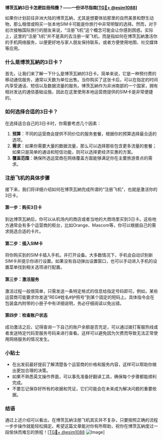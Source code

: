 **博茨瓦納3日卡怎麽註冊飛機？——一份详尽指南[[TG💪+ @esim1088](https://t.me/s/esim1088)]**

如果你计划前往非洲大陆的博茨瓦納，尤其是想要体验那里的自然美景和野生动物，那么租借或购买一张本地SIM卡可能是你旅行中非常明智的选择。然而，对于初次接触国际旅行的朋友来说，“注册飞机”这个概念可能会让你感到困惑。实际上，这里的“注册飞机”并不是真的去注册一架飞机，而是指如何在博茨瓦納激活你的手机网络服务，以便更好地与家人朋友保持联系，或者方便使用地图、社交媒体等应用。

### 什么是博茨瓦納的3日卡？

首先，让我们来了解一下什么是博茨瓦納的3日卡。简单来说，它是一种预付费的移动通信服务，通常以天数为单位出售。当你购买了这张卡后，可以在指定的时间内享受通话、短信以及数据流量的服务。博茨瓦納作为非洲南部的一个国家，拥有相对发达的通信基础设施，因此在这里使用本地运营商提供的SIM卡是非常便捷的。

### 如何选择合适的3日卡？

在选择适合自己的3日卡时，你需要考虑几个因素：

1. **预算**：不同的运营商会提供不同价位的服务套餐，根据你的预算选择最合适的选项。
2. **需求**：如果你需要大量的数据流量，那么可以选择那些包含更多流量的套餐；如果只是简单的通话和短信功能，则可以选择更经济实惠的方案。
3. **覆盖范围**：确保所选运营商在网络覆盖方面能够满足你在主要旅游景点的需求。

### 注册飞机的具体步骤

接下来，我们将详细介绍如何在博茨瓦納完成所谓的“注册飞机”，也就是激活你的3日卡。

#### 第一步：购买3日卡

到达博茨瓦納后，你可以从机场内的商店或者当地的大商场里买到3日卡。这些地方通常会有多个运营商的柜台，比如Orange、Mascom等，你可以根据自己的需求挑选合适的卡片。

#### 第二步：插入SIM卡

将你购买到的SIM卡插入手机，并打开设备。大多数情况下，手机会自动识别新SIM卡并提示你进行设置。如果没有自动弹出设置窗口，也可以手动进入手机的设置菜单找到相关选项进行配置。

#### 第三步：激活服务

激活过程一般很简单，只需发送一条特定格式的信息给指定号码即可。例如，某些运营商可能要求你发送“REG#姓名#护照号”到某个固定的短码上。具体指令会在包装盒内附带的小册子中有详细说明，务必仔细阅读以免出错。

#### 第四步：检查账户状态

成功激活之后，记得查询一下自己的账户余额是否充足，可以通过拨打客服热线或者发送特定代码至服务号码来进行查看。这样可以避免因为欠费而导致无法正常使用网络服务的情况发生。

### 小贴士

- 在出发前最好提前了解清楚各个运营商的价格和服务内容，这样可以帮助你做出更加合理的决策。
- 如果不熟悉英文操作界面，可以事先准备好翻译工具，确保每个步骤都能顺利完成。
- 不要忘记保存好所有的收据和凭证，它们可能会在未来成为解决问题的重要依据。

### 结语

通过上述介绍可以看出，在博茨瓦納注册飞机其实并不复杂，只要按照正确的流程一步步操作就能轻松搞定。希望这篇文章能对你有所帮助，祝你在博茨瓦納度过一段愉快而难忘的旅程！[[TG💪+ @esim1088](https://t.me/s/esim1088) ![Image](https://i.postimg.cc/4NQfJmqS/Snipaste-2025-05-13-00-14-12.png)]